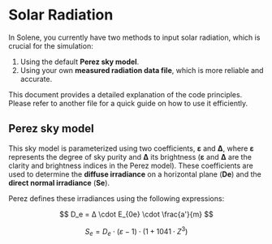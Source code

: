 # Solar Radiation

In Solene, you currently have two methods to input solar radiation, which is crucial for the simulation:  
1. Using the default **Perez sky model**.  
2. Using your own **measured radiation data file**, which is more reliable and accurate.  

This document provides a detailed explanation of the code principles. Please refer to another file for a quick guide on how to use it efficiently.  

## Perez sky model

This sky model is parameterized using two coefficients, **ε** and **∆**, where **ε** represents the degree of sky purity and **∆** 
its brightness (**ε** and **∆** are the clarity and brightness indices in the Perez model). These coefficients are used to determine 
the **diffuse irradiance** on a horizontal plane (**De**) and the **direct normal irradiance** (**Se**).  

Perez defines these irradiances using the following expressions:  

$$
D_e = ∆ \cdot E_{0e} \cdot \frac{a'}{m}
$$

$$
S_e = D_e \cdot (ε-1) \cdot (1+1041 \cdot Z^3)
$$
